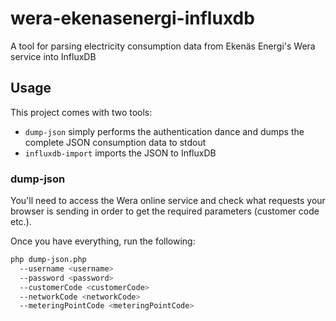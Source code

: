 # wera-ekenasenergi-influxdb

A tool for parsing electricity consumption data from Ekenäs Energi's Wera service into InfluxDB

## Usage

This project comes with two tools:

* `dump-json` simply performs the authentication dance and dumps the complete JSON consumption data to stdout
* `influxdb-import` imports the JSON to InfluxDB

### dump-json

You'll need to access the Wera online service and check what requests your browser is sending in order to get the 
required parameters (customer code etc.).

Once you have everything, run the following:

```bash
php dump-json.php
  --username <username> 
  --password <password> 
  --customerCode <customerCode> 
  --networkCode <networkCode> 
  --meteringPointCode <meteringPointCode>
```

